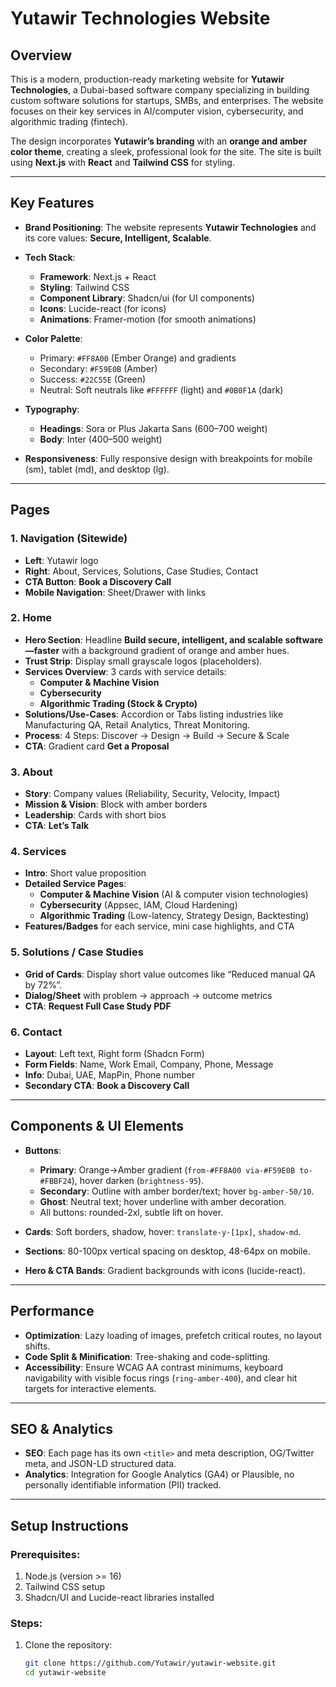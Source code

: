 # Yutawir Technologies Website

## Overview

This is a modern, production-ready marketing website for **Yutawir Technologies**, a Dubai-based software company specializing in building custom software solutions for startups, SMBs, and enterprises. The website focuses on their key services in AI/computer vision, cybersecurity, and algorithmic trading (fintech).

The design incorporates **Yutawir’s branding** with an **orange and amber color theme**, creating a sleek, professional look for the site. The site is built using **Next.js** with **React** and **Tailwind CSS** for styling.

---

## Key Features

- **Brand Positioning**: The website represents **Yutawir Technologies** and its core values: **Secure, Intelligent, Scalable**.
- **Tech Stack**:
  - **Framework**: Next.js + React
  - **Styling**: Tailwind CSS
  - **Component Library**: Shadcn/ui (for UI components)
  - **Icons**: Lucide-react (for icons)
  - **Animations**: Framer-motion (for smooth animations)
  
- **Color Palette**:
  - Primary: `#FF8A00` (Ember Orange) and gradients
  - Secondary: `#F59E0B` (Amber)
  - Success: `#22C55E` (Green)
  - Neutral: Soft neutrals like `#FFFFFF` (light) and `#0B0F1A` (dark)

- **Typography**:
  - **Headings**: Sora or Plus Jakarta Sans (600–700 weight)
  - **Body**: Inter (400–500 weight)

- **Responsiveness**: Fully responsive design with breakpoints for mobile (sm), tablet (md), and desktop (lg).

---

## Pages

### 1. **Navigation (Sitewide)**
- **Left**: Yutawir logo
- **Right**: About, Services, Solutions, Case Studies, Contact
- **CTA Button**: **Book a Discovery Call**
- **Mobile Navigation**: Sheet/Drawer with links

### 2. **Home**
- **Hero Section**: Headline **Build secure, intelligent, and scalable software—faster** with a background gradient of orange and amber hues.
- **Trust Strip**: Display small grayscale logos (placeholders).
- **Services Overview**: 3 cards with service details:
  - **Computer & Machine Vision**
  - **Cybersecurity**
  - **Algorithmic Trading (Stock & Crypto)**
- **Solutions/Use-Cases**: Accordion or Tabs listing industries like Manufacturing QA, Retail Analytics, Threat Monitoring.
- **Process**: 4 Steps: Discover → Design → Build → Secure & Scale
- **CTA**: Gradient card **Get a Proposal**

### 3. **About**
- **Story**: Company values (Reliability, Security, Velocity, Impact)
- **Mission & Vision**: Block with amber borders
- **Leadership**: Cards with short bios
- **CTA**: **Let’s Talk**

### 4. **Services**
- **Intro**: Short value proposition
- **Detailed Service Pages**:
  - **Computer & Machine Vision** (AI & computer vision technologies)
  - **Cybersecurity** (Appsec, IAM, Cloud Hardening)
  - **Algorithmic Trading** (Low-latency, Strategy Design, Backtesting)
- **Features/Badges** for each service, mini case highlights, and CTA

### 5. **Solutions / Case Studies**
- **Grid of Cards**: Display short value outcomes like “Reduced manual QA by 72%”.
- **Dialog/Sheet** with problem → approach → outcome metrics
- **CTA**: **Request Full Case Study PDF**

### 6. **Contact**
- **Layout**: Left text, Right form (Shadcn Form)
- **Form Fields**: Name, Work Email, Company, Phone, Message
- **Info**: Dubai, UAE, MapPin, Phone number
- **Secondary CTA**: **Book a Discovery Call**

---

## Components & UI Elements

- **Buttons**:
  - **Primary**: Orange→Amber gradient (`from-#FF8A00 via-#F59E0B to-#FBBF24`), hover darken (`brightness-95`).
  - **Secondary**: Outline with amber border/text; hover `bg-amber-50/10`.
  - **Ghost**: Neutral text; hover underline with amber decoration.
  - All buttons: rounded-2xl, subtle lift on hover.

- **Cards**: Soft borders, shadow, hover: `translate-y-[1px]`, `shadow-md`.

- **Sections**: 80-100px vertical spacing on desktop, 48-64px on mobile.

- **Hero & CTA Bands**: Gradient backgrounds with icons (lucide-react).

---

## Performance

- **Optimization**: Lazy loading of images, prefetch critical routes, no layout shifts.
- **Code Split & Minification**: Tree-shaking and code-splitting.
- **Accessibility**: Ensure WCAG AA contrast minimums, keyboard navigability with visible focus rings (`ring-amber-400`), and clear hit targets for interactive elements.

---

## SEO & Analytics

- **SEO**: Each page has its own `<title>` and meta description, OG/Twitter meta, and JSON-LD structured data.
- **Analytics**: Integration for Google Analytics (GA4) or Plausible, no personally identifiable information (PII) tracked.

---

## Setup Instructions

### Prerequisites:
1. Node.js (version >= 16)
2. Tailwind CSS setup
3. Shadcn/UI and Lucide-react libraries installed

### Steps:

1. Clone the repository:
   ```bash
   git clone https://github.com/Yutawir/yutawir-website.git
   cd yutawir-website
